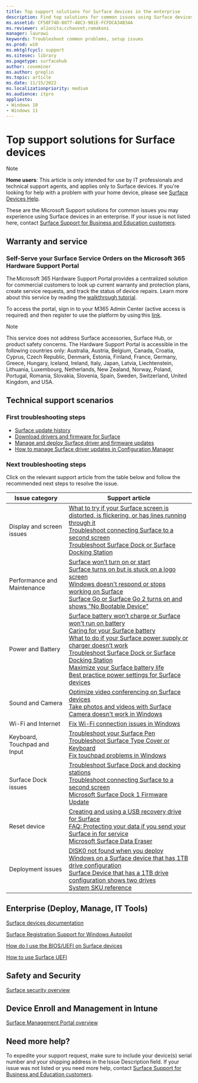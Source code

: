 ```yaml
---
title: Top support solutions for Surface devices in the enterprise
description: Find top solutions for common issues using Surface devices in the enterprise.
ms.assetid: CF58F74D-8077-48C3-981E-FCFDCA34B34A
ms.reviewer: alionita;cchauvet;ramakoni
manager: laurawi
keywords: Troubleshoot common problems, setup issues
ms.prod: w10
ms.mktglfcycl: support
ms.sitesec: library
ms.pagetype: surfacehub
author: coveminer
ms.author: greglin
ms.topic: article
ms.date: 11/15/2022
ms.localizationpriority: medium
ms.audience: itpro
appliesto:
- Windows 10
- Windows 11
---
```


# Top support solutions for Surface devices

> [!NOTE]
> **Home users**: This article is only intended for use by IT professionals and technical support agents, and applies only to Surface devices. If you're looking for help with a problem with your home device, please see [Surface Devices Help](https://support.microsoft.com/products/surface-devices).

These are the Microsoft Support solutions for common issues you may experience using Surface devices in an enterprise. If your issue is not listed here, contact [Surface Support for Business and Education customers](https://surface.com/help).

## Warranty and service

### Self-Serve your Surface Service Orders on the Microsoft 365 Hardware Support Portal

The Microsoft 365 Hardware Support Portal provides a centralized solution for commercial customers to look up current warranty and protection plans, create service requests, and track the status of device repairs. Learn more about this service by reading the [walkthrough tutorial](https://opdhsblobprod04-secondary.blob.core.windows.net/contents/c431470c962e48af91a266cb2568e19a/9fbcdaa53e1a41dbcac90477966078a6?skoid=2d004ef0-5468-4cd8-a5b7-14c04c6415bc&sktid=975f013f-7f24-47e8-a7d3-abc4752bf346&skt=2022-11-14T03%3A35%3A21Z&ske=2022-11-21T03%3A40%3A21Z&sks=b&skv=2020-10-02&sv=2020-08-04&se=2022-11-16T18%3A45%3A36Z&sr=b&sp=r&sig=h3igiCEwFuB1R8qswMH8P4QdCEH7MF4dh38nXvSeIzk%3D).

To access the portal, sign in to your M365 Admin Center (active access is required) and then register to use the platform by using this [link](https://admin.microsoft.com/adminportal/home#/support/microsofthardwaresupport).

> [!NOTE]
> This service does not address Surface accessories, Surface Hub, or product safety concerns.
> The Hardware Support Portal is accessible in the following countries only: Australia, Austria, Belgium, Canada, Croatia, Cyprus, Czech Republic, Denmark, Estonia, Finland, France, Germany, Greece, Hungary, Iceland, Ireland, Italy, Japan, Latvia, Liechtenstein, Lithuania, Luxembourg, Netherlands, New Zealand, Norway, Poland, Portugal, Romania, Slovakia, Slovenia, Spain, Sweden, Switzerland, United Kingdom, and USA.

## Technical support scenarios

### First troubleshooting steps

- [Surface update history](https://support.microsoft.com/surface/surface-update-history-6036fff5-edec-c8ec-9796-a5633aac9488)
- [Download drivers and firmware for Surface](https://support.microsoft.com/surface/download-drivers-and-firmware-for-surface-09bb2e09-2a4b-cb69-0951-078a7739e120)
- [Manage and deploy Surface driver and firmware updates](manage-surface-driver-and-firmware-updates.md)
- [How to manage Surface driver updates in Configuration Manager](manage-surface-driver-updates-configuration-manager.md)

### Next troubleshooting steps

Click on the relevant support article from the table below and follow the recommended next steps to resolve the issue.

|Issue category|Support article|
|---|---|
|Display and screen issues|[What to try if your Surface screen is distorted, is flickering, or has lines running through it](https://support.microsoft.com/surface/what-to-try-if-your-surface-screen-is-distorted-is-flickering-or-has-lines-running-through-it-c64061ba-8c11-48fa-86ad-6ad9761061f6)<br/>[Troubleshoot connecting Surface to a second screen](https://support.microsoft.com/surface/troubleshoot-connecting-surface-to-a-second-screen-bc8f5121-a4cb-cf0b-5770-2df7a66a3b28)<br/>[Troubleshoot Surface Dock or Surface Docking Station](https://support.microsoft.com/surface/troubleshoot-surface-dock-or-surface-docking-station-2cbef2fb-b2d4-3bdd-4846-36dbbeb80abc)<br/>|
|Performance and Maintenance|[Surface won’t turn on or start](https://support.microsoft.com/surface/surface-won-t-turn-on-or-start-1e181652-3db8-5ca1-9649-7390fafb102a)<br/>[Surface turns on but is stuck on a logo screen](https://support.microsoft.com/surface/surface-turns-on-but-is-stuck-on-a-logo-screen-4fe887f3-ec11-89fd-c593-853d08877d70)<br/>[Windows doesn't respond or stops working on Surface](https://support.microsoft.com/surface/windows-doesn-t-respond-or-stops-working-on-surface-aad86fbf-2743-302d-7f0e-686703216b07#WindowsVersion=Windows_11)<br/>[Surface Go or Surface Go 2 turns on and shows "No Bootable Device"](https://support.microsoft.com/surface/surface-go-or-surface-go-2-turns-on-and-shows-no-bootable-device-5348cd7c-b417-4384-aad1-6d7db2642a9b)
|Power and Battery|[Surface battery won’t charge or Surface won't run on battery](https://support.microsoft.com/surface/surface-battery-won-t-charge-or-surface-won-t-run-on-battery-1886ca81-2516-2a44-4dfe-a879102a2278)<br/>[Caring for your Surface battery](https://support.microsoft.com/surface/caring-for-your-surface-battery-9ccdfa7b-d074-f629-425c-1c090ac66bed)<br/>[What to do if your Surface power supply or charger doesn’t work](https://support.microsoft.com/surface/what-to-do-if-your-surface-power-supply-or-charger-doesn-t-work-41742e23-8489-fb03-dcef-9f9a777e8df1)<br/>[Troubleshoot Surface Dock or Surface Docking Station](https://support.microsoft.com/surface/troubleshoot-surface-dock-or-surface-docking-station-2cbef2fb-b2d4-3bdd-4846-36dbbeb80abc)<br/>[Maximize your Surface battery life](https://support.microsoft.com/surface/maximize-your-surface-battery-life-45479867-a7fa-33dd-fc4d-6762e9b3b11a)<br/>[Best practice power settings for Surface devices](maintain-optimal-power-settings-on-surface-devices.md)
|Sound and Camera|[Optimize video conferencing on Surface devices](optimize-video-conferencing-on-surface.md)<br/>[Take photos and videos with Surface](https://support.microsoft.com/surface/take-photos-and-videos-with-surface-419d8113-79e4-bf93-ee8a-2225a55c44d5)<br/>[Camera doesn't work in Windows](https://support.microsoft.com/windows/camera-doesn-t-work-in-windows-32adb016-b29c-a928-0073-53d31da0dad5)
|Wi-Fi and Internet|[Fix Wi-Fi connection issues in Windows](https://support.microsoft.com/windows/fix-wi-fi-connection-issues-in-windows-9424a1f7-6a3b-65a6-4d78-7f07eee84d2c)|
|Keyboard, Touchpad and Input|[Troubleshoot your Surface Pen](https://support.microsoft.com/surface/troubleshoot-your-surface-pen-f1fc2b8a-ac5c-f728-0f99-3dc2e8943593)<br/>[Troubleshoot Surface Type Cover or Keyboard](https://support.microsoft.com/surface/troubleshoot-surface-type-cover-or-keyboard-c106b37d-f55a-4640-8cb2-8f1b2b0207ea)<br/>[Fix touchpad problems in Windows](https://support.microsoft.com/windows/fix-touchpad-problems-in-windows-30b498e5-0caa-9740-2b21-336ea75ee756)
|Surface Dock issues|[Troubleshoot Surface Dock and docking stations](https://support.microsoft.com/surface/troubleshoot-surface-dock-or-surface-docking-station-2cbef2fb-b2d4-3bdd-4846-36dbbeb80abc)<br/>[Troubleshoot connecting Surface to a second screen](https://support.microsoft.com/surface/troubleshoot-connecting-surface-to-a-second-screen-bc8f5121-a4cb-cf0b-5770-2df7a66a3b28)<br/>[Microsoft Surface Dock 1 Firmware Update](surface-dock-firmware-update.md)|
|Reset device|[Creating and using a USB recovery drive for Surface](https://support.microsoft.com/surface/creating-and-using-a-usb-recovery-drive-for-surface-677852e2-ed34-45cb-40ef-398fc7d62c07)<br/>[FAQ: Protecting your data if you send your Surface in for service](https://support.microsoft.com/surface/faq-protecting-your-data-if-you-send-your-surface-in-for-service-ec014576-841e-f865-7b2a-b363a75272f3)<br/>[Microsoft Surface Data Eraser](microsoft-surface-data-eraser.md)|
|Deployment issues|[DISK0 not found when you deploy Windows on a Surface device that has 1TB drive configuration](https://support.microsoft.com/topic/disk0-not-found-when-you-deploy-windows-on-a-surface-device-that-has-1tb-drive-configuration-a3a809a9-c181-ee24-93a8-0d9a0e6d5b89)<br/>[Surface Device that has a 1TB drive configuration shows two drives](https://support.microsoft.com/topic/surface-device-that-has-a-1tb-drive-configuration-shows-two-drives-ae6d68fa-5b07-d786-c05b-616e6c42c26e)<br/>[System SKU reference](surface-system-sku-reference.md)|

## Enterprise (Deploy, Manage, IT Tools)

[Surface devices documentation](get-started.yml)

[Surface Registration Support for Windows Autopilot](surface-autopilot-registration-support.md)

[How do I use the BIOS/UEFI on Surface devices](https://support.microsoft.com/surface/how-do-i-use-the-bios-uefi-on-surface-devices-0f5953d2-befa-3617-a0e5-9735945af774)

[How to use Surface UEFI](https://support.microsoft.com/surface/how-to-use-surface-uefi-df2c8942-dfa0-859d-4394-95f45eb1c3f9)

## Safety and Security

[Surface security overview](surface-security.md)

## Device Enroll and Management in Intune

[Surface Management Portal overview](surface-management-portal.md)

## Need more help?

To expedite your support request, make sure to include your device(s) serial number and your shipping address in the Issue Description field. If your issue was not listed or you need more help, contact [Surface Support for Business and Education customers](contact-surface-business-education-support.md?tabs=online).
